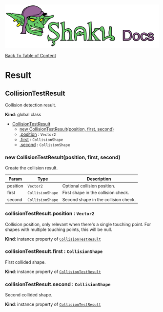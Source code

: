 ![Shaku JS](resources/logo-sm.png)

[Back To Table of Content](index.md)

# Result

<a name="CollisionTestResult"></a>

## CollisionTestResult
Collision detection result.

**Kind**: global class  

* [CollisionTestResult](#CollisionTestResult)
    * [new CollisionTestResult(position, first, second)](#new_CollisionTestResult_new)
    * [.position](#CollisionTestResult+position) : <code>Vector2</code>
    * [.first](#CollisionTestResult+first) : <code>CollisionShape</code>
    * [.second](#CollisionTestResult+second) : <code>CollisionShape</code>

<a name="new_CollisionTestResult_new"></a>

### new CollisionTestResult(position, first, second)
Create the collision result.


| Param | Type | Description |
| --- | --- | --- |
| position | <code>Vector2</code> | Optional collision position. |
| first | <code>CollisionShape</code> | First shape in the collision check. |
| second | <code>CollisionShape</code> | Second shape in the collision check. |

<a name="CollisionTestResult+position"></a>

### collisionTestResult.position : <code>Vector2</code>
Collision position, only relevant when there's a single touching point.
For shapes with multiple touching points, this will be null.

**Kind**: instance property of [<code>CollisionTestResult</code>](#CollisionTestResult)  
<a name="CollisionTestResult+first"></a>

### collisionTestResult.first : <code>CollisionShape</code>
First collided shape.

**Kind**: instance property of [<code>CollisionTestResult</code>](#CollisionTestResult)  
<a name="CollisionTestResult+second"></a>

### collisionTestResult.second : <code>CollisionShape</code>
Second collided shape.

**Kind**: instance property of [<code>CollisionTestResult</code>](#CollisionTestResult)  
